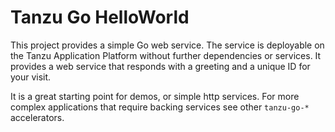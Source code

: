 # Tanzu Go HelloWorld

This project provides a simple Go web service. The service is deployable on the Tanzu Application Platform without further dependencies or services. It provides a web service that responds with a greeting and a unique ID for your visit.

It is a great starting point for demos, or simple http services. For more complex applications that require backing services see other `tanzu-go-*` accelerators.
